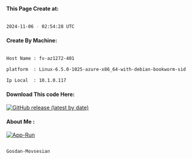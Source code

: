 
   
#### This Page Create at:

```bash

2024-11-06 - 02:54:28 UTC

```

#### Create By Machine:

```bash

Host Name : fv-az1272-401

platform  : Linux-6.5.0-1025-azure-x86_64-with-debian-bookworm-sid

Ip Local  : 10.1.0.117

```
#### Download This code Here:

[![GitHub release (latest by date)](https://img.shields.io/github/v/release/Gosdan-Movsesian/Gosdan?style=for-the-badge&label=Download)](https://github.com/Gosdan-Movsesian/Gosdan/releases) 

</p> 

#### About Me :

[![App-Run](https://github.com/Gosdan-Movsesian/Gosdan/actions/workflows/App-Run.yml/badge.svg)](https://github.com/Gosdan-Movsesian/Gosdan/actions/workflows/App-Run.yml)

```bash

Gosdan-Movsesian

```

